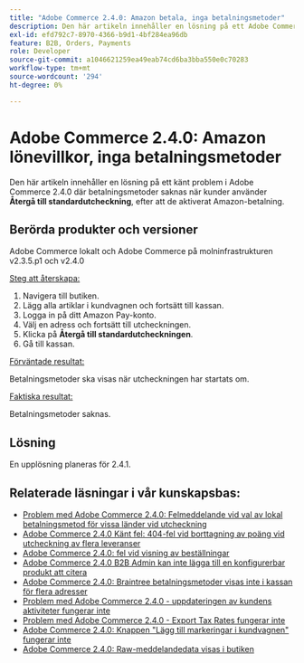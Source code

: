 ```yaml
---
title: "Adobe Commerce 2.4.0: Amazon betala, inga betalningsmetoder"
description: Den här artikeln innehåller en lösning på ett Adobe Commerce 2.4.0-problem där betalningsmetoder saknas när man använder **Återgå till standardutcheckning** efter att Amazon betalat.
exl-id: efd792c7-8970-4366-b9d1-4bf284ea96db
feature: B2B, Orders, Payments
role: Developer
source-git-commit: a1046621259ea49eab74cd6ba3bba550e0c70283
workflow-type: tm+mt
source-wordcount: '294'
ht-degree: 0%

---
```


# Adobe Commerce 2.4.0: Amazon lönevillkor, inga betalningsmetoder

Den här artikeln innehåller en lösning på ett känt problem i Adobe Commerce 2.4.0 där betalningsmetoder saknas när kunder använder **Återgå till standardutcheckning**, efter att de aktiverat Amazon-betalning.

## Berörda produkter och versioner

Adobe Commerce lokalt och Adobe Commerce på molninfrastrukturen v2.3.5.p1 och v2.4.0

<u>Steg att återskapa:</u>

1. Navigera till butiken.
1. Lägg alla artiklar i kundvagnen och fortsätt till kassan.
1. Logga in på ditt Amazon Pay-konto.
1. Välj en adress och fortsätt till utcheckningen.
1. Klicka på **Återgå till standardutcheckningen**.
1. Gå till kassan.

<u>Förväntade resultat:</u>

Betalningsmetoder ska visas när utcheckningen har startats om.

<u>Faktiska resultat:</u>

Betalningsmetoder saknas.

## Lösning

En upplösning planeras för 2.4.1.

## Relaterade läsningar i vår kunskapsbas:

* [Problem med Adobe Commerce 2.4.0: Felmeddelande vid val av lokal betalningsmetod för vissa länder vid utcheckning](/help/troubleshooting/payments/magento-2-4-0-checkout-error-selecting-local-payments.md)
* [Adobe Commerce 2.4.0 Känt fel: 404-fel vid borttagning av poäng vid utcheckning av flera leveranser](/help/troubleshooting/storefront/magento-2-4-0-404-error-removing-rewards-points-on-multi-shipping-checkout.md)
* [Adobe Commerce 2.4.0: fel vid visning av beställningar](/help/troubleshooting/storefront/magento-2-4-0-known-issue-orders-display-error.md)
* [Adobe Commerce 2.4.0 B2B Admin kan inte lägga till en konfigurerbar produkt att citera](/help/troubleshooting/miscellaneous/magento-2-4-0-b2b-admin-can-t-add-configurable-product-to-quote.md)
* [Adobe Commerce 2.4.0: Braintree betalningsmetoder visas inte i kassan för flera adresser](/help/troubleshooting/payments/magento-2-4-0-braintree-not-in-multiple-addresses-checkout.md)
* [Problem med Adobe Commerce 2.4.0 - uppdateringen av kundens aktiviteter fungerar inte](/help/troubleshooting/miscellaneous/magento-2-4-0-refresh-on-customer-activities-does-not-work.md)
* [Problem med Adobe Commerce 2.4.0 - Export Tax Rates fungerar inte](/help/troubleshooting/miscellaneous/magento-2-4-0-known-issue-export-tax-rates-does-not-work.md)
* [Adobe Commerce 2.4.0: Knappen &quot;Lägg till markeringar i kundvagnen&quot; fungerar inte](/help/troubleshooting/miscellaneous/magento-2-4-0-add-selections-to-my-cart-does-not-work.md)
* [Adobe Commerce 2.4.0: Raw-meddelandedata visas i butiken](/help/troubleshooting/storefront/magento-2-4-0-issue-storefront-raw-message-data-display.md)
